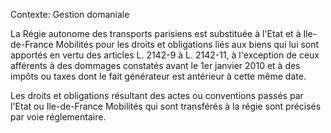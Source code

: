 Contexte: Gestion domaniale

La Régie autonome des transports parisiens est substituée à l'Etat et à Ile-de-France Mobilités pour les droits et obligations liés aux biens qui lui sont apportés en vertu des articles L. 2142-9 à L. 2142-11, à l'exception de ceux afférents à des dommages constatés avant le 1er janvier 2010 et à des impôts ou taxes dont le fait générateur est antérieur à cette même date.

Les droits et obligations résultant des actes ou conventions passés par l'Etat ou Ile-de-France Mobilités qui sont transférés à la régie sont précisés par voie réglementaire.